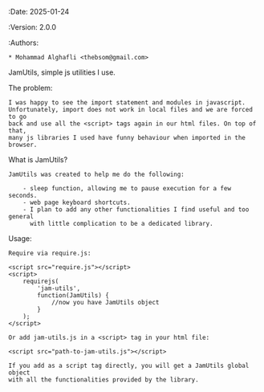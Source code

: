 :Date: 2025-01-24

:Version: 2.0.0

:Authors:

    * Mohammad Alghafli <thebsom@gmail.com>

JamUtils, simple js utilities I use.

The problem:

    I was happy to see the import statement and modules in javascript.
    Unfortunately, import does not work in local files and we are forced to go
    back and use all the <script> tags again in our html files. On top of  that,
    many js libraries I used have funny behaviour when imported in the browser.

What is JamUtils?

    JamUtils was created to help me do the following:
    
        - sleep function, allowing me to pause execution for a few seconds.
        - web page keyboard shortcuts.
        - I plan to add any other functionalities I find useful and too general
          with little complication to be a dedicated library.

Usage:
    
    Require via require.js:
    
    <script src="require.js"></script>
    <script>
        requirejs(
            'jam-utils',
            function(JamUtils) {
                //now you have JamUtils object
            }
        );
    </script>
    
    Or add jam-utils.js in a <script> tag in your html file:
    
    <script src="path-to-jam-utils.js"></script>
    
    If you add as a script tag directly, you will get a JamUtils global object
    with all the functionalities provided by the library.

